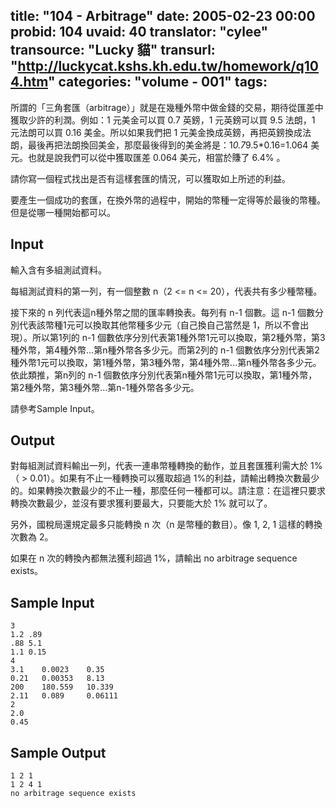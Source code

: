title: "104 - Arbitrage"
date: 2005-02-23 00:00
probid: 104
uvaid: 40
translator: "cylee"
transource: "Lucky 貓"
transurl: "http://luckycat.kshs.kh.edu.tw/homework/q104.htm"
categories: "volume - 001"
tags:
---

所謂的「三角套匯（arbitrage）」就是在幾種外幣中做金錢的交易，期待從匯差中獲取少許的利潤。例如：1 元美金可以買 0.7 英鎊，1 元英鎊可以買 9.5 法朗，1 元法朗可以買 0.16 美金。所以如果我們把 1 元美金換成英鎊，再把英鎊換成法朗，最後再把法朗換回美金，那麼最後得到的美金將是：1*0.7*9.5*0.16=1.064 美元。也就是說我們可以從中獲取匯差 0.064 美元，相當於賺了 6.4% 。

請你寫一個程式找出是否有這樣套匯的情況，可以獲取如上所述的利益。

要產生一個成功的套匯，在換外幣的過程中，開始的幣種一定得等於最後的幣種。但是從哪一種開始都可以。

<!-- more -->

## Input ##

輸入含有多組測試資料。

每組測試資料的第一列，有一個整數 n（2 <= n <= 20），代表共有多少種幣種。

接下來的 n 列代表這n種外幣之間的匯率轉換表。每列有 n-1 個數。這 n-1 個數分別代表該幣種1元可以換取其他幣種多少元（自己換自己當然是 1，所以不會出現）。所以第1列的 n-1 個數依序分別代表第1種外幣1元可以換取，第2種外幣，第3種外幣，第4種外幣...第n種外幣各多少元。而第2列的 n-1 個數依序分別代表第2種外幣1元可以換取，第1種外幣，第3種外幣，第4種外幣...第n種外幣各多少元。依此類推，第n列的 n-1 個數依序分別代表第n種外幣1元可以換取，第1種外幣，第2種外幣，第3種外幣...第n-1種外幣各多少元。

請參考Sample Input。

## Output ##

對每組測試資料輸出一列，代表一連串幣種轉換的動作，並且套匯獲利需大於 1%（ > 0.01）。如果有不止一種轉換可以獲取超過 1%的利益，請輸出轉換次數最少的。如果轉換次數最少的不止一種，那麼任何一種都可以。請注意：在這裡只要求轉換次數最少，並沒有要求獲利要最大，只要能大於 1% 就可以了。

另外，國稅局還規定最多只能轉換 n 次（n 是幣種的數目）。像 1, 2, 1 這樣的轉換次數為 2。

如果在 n 次的轉換內都無法獲利超過 1%，請輸出 no arbitrage sequence exists。

## Sample Input ##

	3
	1.2 .89
	.88 5.1
	1.1 0.15
	4
	3.1    0.0023    0.35
	0.21   0.00353   8.13 
	200    180.559   10.339
	2.11   0.089     0.06111
	2
	2.0
	0.45

## Sample Output ##

	1 2 1
	1 2 4 1
	no arbitrage sequence exists









